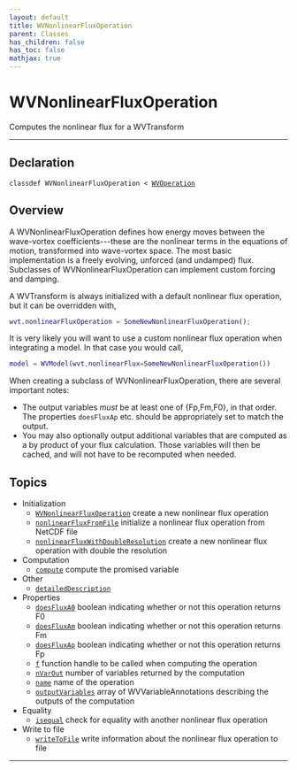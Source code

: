 ```yaml
---
layout: default
title: WVNonlinearFluxOperation
parent: Classes
has_children: false
has_toc: false
mathjax: true
---
```


#  WVNonlinearFluxOperation

Computes the nonlinear flux for a WVTransform


---

## Declaration

<div class="language-matlab highlighter-rouge"><div class="highlight"><pre class="highlight"><code>classdef WVNonlinearFluxOperation < <a href="/classes/wvoperation/" title="WVOperation">WVOperation</a></code></pre></div></div>

## Overview
  
  A WVNonlinearFluxOperation defines how energy moves between the
  wave-vortex coefficients---these are the nonlinear terms in the equations
  of motion, transformed into wave-vortex space. The most basic
  implementation is a freely evolving, unforced (and undamped) flux.
  Subclasses of WVNonlinearFluxOperation can implement custom forcing and
  damping.
  
  A WVTransform is always initialized with a default nonlinear flux
  operation, but it can be overridden with,
  
  ```matlab
  wvt.nonlinearFluxOperation = SomeNewNonlinearFluxOperation();
  ```
  
  It is very likely you will want to use a custom nonlinear flux operation
  when integrating a model. In that case you would call,
  
  ```matlab
  model = WVModel(wvt,nonlinearFlux=SomeNewNonlinearFluxOperation())
  ```
  
  When creating a subclass of WVNonlinearFluxOperation, there are several
  important notes:
  
  + The output variables *must* be at least one of {Fp,Fm,F0}, in that
  order. The properties `doesFluxAp` etc. should be appropriately set to
  match the output.
  + You may also optionally output additional variables
  that are computed as a by product of your flux calculation. Those
  variables will then be cached, and will not have to be recomputed when
  needed.
  
  


## Topics
+ Initialization
  + [`WVNonlinearFluxOperation`](/classes/wvnonlinearfluxoperation/wvnonlinearfluxoperation.html) create a new nonlinear flux operation
  + [`nonlinearFluxFromFile`](/classes/wvnonlinearfluxoperation/nonlinearfluxfromfile.html) initialize a nonlinear flux operation from NetCDF file
  + [`nonlinearFluxWithDoubleResolution`](/classes/wvnonlinearfluxoperation/nonlinearfluxwithdoubleresolution.html) create a new nonlinear flux operation with double the resolution
+ Computation
  + [`compute`](/classes/wvnonlinearfluxoperation/compute.html) compute the promised variable
+ Other
  + [`detailedDescription`](/classes/wvnonlinearfluxoperation/detaileddescription.html) 
+ Properties
  + [`doesFluxA0`](/classes/wvnonlinearfluxoperation/doesfluxa0.html) boolean indicating whether or not this operation returns F0
  + [`doesFluxAm`](/classes/wvnonlinearfluxoperation/doesfluxam.html) boolean indicating whether or not this operation returns Fm
  + [`doesFluxAp`](/classes/wvnonlinearfluxoperation/doesfluxap.html) boolean indicating whether or not this operation returns Fp
  + [`f`](/classes/wvnonlinearfluxoperation/f.html) function handle to be called when computing the operation
  + [`nVarOut`](/classes/wvnonlinearfluxoperation/nvarout.html) number of variables returned by the computation
  + [`name`](/classes/wvnonlinearfluxoperation/name.html) name of the operation
  + [`outputVariables`](/classes/wvnonlinearfluxoperation/outputvariables.html) array of WVVariableAnnotations describing the outputs of the computation
+ Equality
  + [`isequal`](/classes/wvnonlinearfluxoperation/isequal.html) check for equality with another nonlinear flux operation
+ Write to file
  + [`writeToFile`](/classes/wvnonlinearfluxoperation/writetofile.html) write information about the nonlinear flux operation to file


---